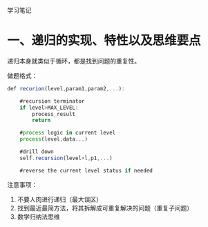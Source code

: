 ﻿学习笔记

# 一、递归的实现、特性以及思维要点


递归本身就类似于循环，都是找到问题的重复性。

做题格式：

```javascript
def recurion(level,param1,param2,...):

	#recursion terminator
	if level>MAX_LEVEL:
		process_result
		return

	#process logic in current level
	process(level,data...)

	#drill down
	self.recursion(level+l,p1,...)

	#reverse the current level status if needed
```

注意事项：

1. 不要人肉进行递归（最大误区）
2. 找到最近最简方法，将其拆解成可重复解决的问题（重复子问题）
3. 数学归纳法思维
